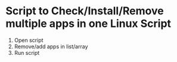 # Script to Check/Install/Remove multiple apps in one Linux Script
1. Open script
2. Remove/add apps in list/array
3. Run script
